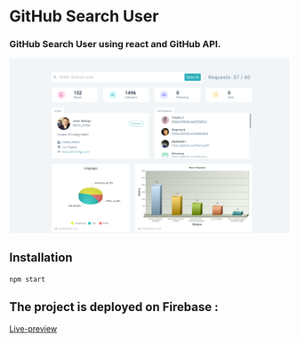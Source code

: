 # GitHub Search User

### GitHub Search User using react and GitHub API.

![](/public/screenshot.png)

## Installation

```bash
npm start
```

## The project is deployed on Firebase :

[Live-preview](https://github-search-user-eb70c.web.app/)

